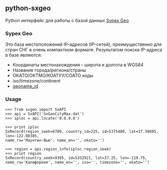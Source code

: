 ## python-sxgeo
Python интерфейс для работы с базой данных [Sypex Geo](http://sypexgeo.net/ru/about/)

### Sypex Geo
Это база местоположений IP-адресов (IP-сетей), преимущественно для стран СНГ в очень компактном формате. 
Результатом поиска IP-адреса в базе являются:

  - Координаты местонахождения – широта и долгота в WGS84
  - Название города/региона/страны
  - ОКАТО/ОКТМО/КОАТУУ/СОАТО коды
  - iso/timezone/continent
  - [geoname_id](http://www.geonames.org/manual.html)


### Usage
```
>>> from sxgeo import SxAPI
>>> api = SxAPI('SxGeoCityMax.dat')
>>> iploc = api.locate('8.8.8.8')

>>> print iploc 
SxRecord(region_seek=6789, country_id=225, id=5375480, lat=37.38605, lon=-122.08385, 
name_ru='Маунтин-Вью', name_en='', okato='')

>>> region = api.region_info(iploc.region_seek)
>>> print region
SxRecord(country_seek=9395, id=5332921, lat=37.25, lon=-119.75, 
name_ru='Калифорния', name_en='', iso='', timezone='', okato='')
```
